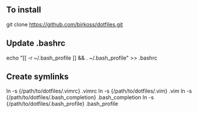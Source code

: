 To install
----------

git clone https://github.com/birkoss/dotfiles.git

Update .bashrc
--------------

echo "[[ -r ~/.bash_profile ]] && . ~/.bash_profile" >> .bashrc

Create symlinks
---------------

ln -s {/path/to/dotfiles/.vimrc} .vimrc
ln -s {/path/to/dotfiles/.vim} .vim
ln -s {/path/to/dotfiles/.bash_completion} .bash_completion
ln -s {/path/to/dotfiles/.bash_profile} .bash_profile
